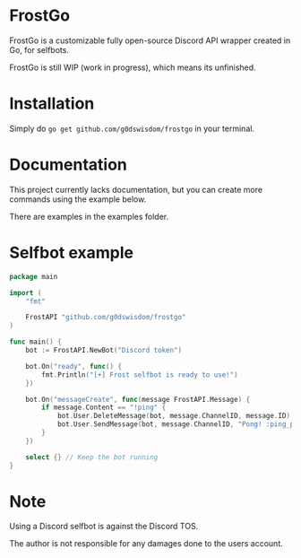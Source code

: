 # FrostGo
FrostGo is a customizable fully open-source Discord API wrapper created in Go, for selfbots.

FrostGo is still WIP (work in progress), which means its unfinished.
# Installation
Simply do `go get github.com/g0dswisdom/frostgo` in your terminal.
# Documentation
This project currently lacks documentation, but you can create more commands using the example below.

There are examples in the examples folder.
# Selfbot example
```go
package main

import (
	"fmt"

	FrostAPI "github.com/g0dswisdom/frostgo"
)

func main() {
	bot := FrostAPI.NewBot("Discord token")

	bot.On("ready", func() {
		fmt.Println("[+] Frost selfbot is ready to use!")
	})

	bot.On("messageCreate", func(message FrostAPI.Message) {
		if message.Content == "!ping" {
			bot.User.DeleteMessage(bot, message.ChannelID, message.ID)
			bot.User.SendMessage(bot, message.ChannelID, "Pong! :ping_pong:")
		}
	})

	select {} // Keep the bot running
}
```
# Note
Using a Discord selfbot is against the Discord TOS.

The author is not responsible for any damages done to the users account.